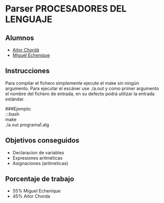# Parser PROCESADORES DEL LENGUAJE

## Alumnos
 * [Aitor Chordá](https://github.com/aitor422)
 * [Miguel Echenique](https://github.com/miguel96)

## Instrucciones
  Para compilar el fichero simplemente ejecute el make sin ningún argumento.
  Para ejecutar el escáner use ./a.out y como primer argumento el nombre del
  fichero de entrada, en su defecto podrá utilizar la entrada estándar.

  ###Ejemplo:  
  :::bash  
  make  
  ./a.out programa1.alg

## Objetivos conseguidos
 * Declaracion de variables
 * Expresiones aritméticas
 * Asignaciones (aritmeticas)

## Porcentaje de trabajo
  * 55% Miguel Echenique
  * 45% Aitor Chorda

